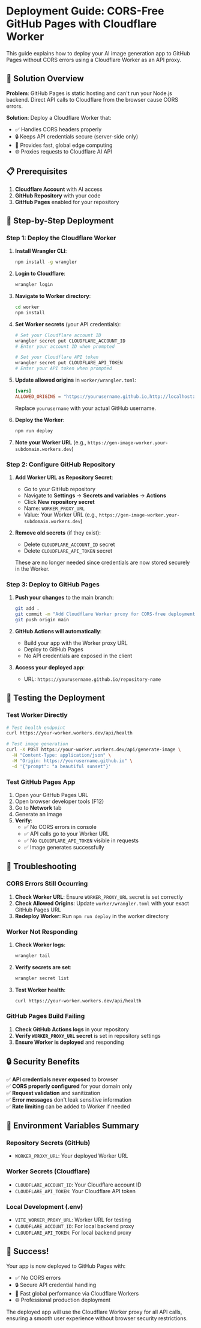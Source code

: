 # Deployment Guide: CORS-Free GitHub Pages with Cloudflare Worker

This guide explains how to deploy your AI image generation app to GitHub Pages without CORS errors using a Cloudflare Worker as an API proxy.

## 🎯 Solution Overview

**Problem**: GitHub Pages is static hosting and can't run your Node.js backend. Direct API calls to Cloudflare from the browser cause CORS errors.

**Solution**: Deploy a Cloudflare Worker that:
- ✅ Handles CORS headers properly
- 🔒 Keeps API credentials secure (server-side only)
- 🚀 Provides fast, global edge computing
- 🌐 Proxies requests to Cloudflare AI API

## 📋 Prerequisites

1. **Cloudflare Account** with AI access
2. **GitHub Repository** with your code
3. **GitHub Pages** enabled for your repository

## 🚀 Step-by-Step Deployment

### Step 1: Deploy the Cloudflare Worker

1. **Install Wrangler CLI**:
   ```bash
   npm install -g wrangler
   ```

2. **Login to Cloudflare**:
   ```bash
   wrangler login
   ```

3. **Navigate to Worker directory**:
   ```bash
   cd worker
   npm install
   ```

4. **Set Worker secrets** (your API credentials):
   ```bash
   # Set your Cloudflare account ID
   wrangler secret put CLOUDFLARE_ACCOUNT_ID
   # Enter your account ID when prompted

   # Set your Cloudflare API token
   wrangler secret put CLOUDFLARE_API_TOKEN
   # Enter your API token when prompted
   ```

5. **Update allowed origins** in `worker/wrangler.toml`:
   ```toml
   [vars]
   ALLOWED_ORIGINS = "https://yourusername.github.io,http://localhost:5173"
   ```
   Replace `yourusername` with your actual GitHub username.

6. **Deploy the Worker**:
   ```bash
   npm run deploy
   ```

7. **Note your Worker URL** (e.g., `https://gen-image-worker.your-subdomain.workers.dev`)

### Step 2: Configure GitHub Repository

1. **Add Worker URL as Repository Secret**:
   - Go to your GitHub repository
   - Navigate to **Settings** → **Secrets and variables** → **Actions**
   - Click **New repository secret**
   - Name: `WORKER_PROXY_URL`
   - Value: Your Worker URL (e.g., `https://gen-image-worker.your-subdomain.workers.dev`)

2. **Remove old secrets** (if they exist):
   - Delete `CLOUDFLARE_ACCOUNT_ID` secret
   - Delete `CLOUDFLARE_API_TOKEN` secret
   
   These are no longer needed since credentials are now stored securely in the Worker.

### Step 3: Deploy to GitHub Pages

1. **Push your changes** to the main branch:
   ```bash
   git add .
   git commit -m "Add Cloudflare Worker proxy for CORS-free deployment"
   git push origin main
   ```

2. **GitHub Actions will automatically**:
   - Build your app with the Worker proxy URL
   - Deploy to GitHub Pages
   - No API credentials are exposed in the client

3. **Access your deployed app**:
   - URL: `https://yourusername.github.io/repository-name`

## 🧪 Testing the Deployment

### Test Worker Directly

```bash
# Test health endpoint
curl https://your-worker.workers.dev/api/health

# Test image generation
curl -X POST https://your-worker.workers.dev/api/generate-image \
  -H "Content-Type: application/json" \
  -H "Origin: https://yourusername.github.io" \
  -d '{"prompt": "a beautiful sunset"}'
```

### Test GitHub Pages App

1. Open your GitHub Pages URL
2. Open browser developer tools (F12)
3. Go to **Network** tab
4. Generate an image
5. **Verify**:
   - ✅ No CORS errors in console
   - ✅ API calls go to your Worker URL
   - ✅ No `CLOUDFLARE_API_TOKEN` visible in requests
   - ✅ Image generates successfully

## 🔧 Troubleshooting

### CORS Errors Still Occurring

1. **Check Worker URL**: Ensure `WORKER_PROXY_URL` secret is set correctly
2. **Check Allowed Origins**: Update `worker/wrangler.toml` with your exact GitHub Pages URL
3. **Redeploy Worker**: Run `npm run deploy` in the worker directory

### Worker Not Responding

1. **Check Worker logs**:
   ```bash
   wrangler tail
   ```

2. **Verify secrets are set**:
   ```bash
   wrangler secret list
   ```

3. **Test Worker health**:
   ```bash
   curl https://your-worker.workers.dev/api/health
   ```

### GitHub Pages Build Failing

1. **Check GitHub Actions logs** in your repository
2. **Verify `WORKER_PROXY_URL` secret** is set in repository settings
3. **Ensure Worker is deployed** and responding

## 🔒 Security Benefits

✅ **API credentials never exposed** to browser  
✅ **CORS properly configured** for your domain only  
✅ **Request validation** and sanitization  
✅ **Error messages** don't leak sensitive information  
✅ **Rate limiting** can be added to Worker if needed  

## 📝 Environment Variables Summary

### Repository Secrets (GitHub)
- `WORKER_PROXY_URL`: Your deployed Worker URL

### Worker Secrets (Cloudflare)
- `CLOUDFLARE_ACCOUNT_ID`: Your Cloudflare account ID
- `CLOUDFLARE_API_TOKEN`: Your Cloudflare API token

### Local Development (.env)
- `VITE_WORKER_PROXY_URL`: Worker URL for testing
- `CLOUDFLARE_ACCOUNT_ID`: For local backend proxy
- `CLOUDFLARE_API_TOKEN`: For local backend proxy

## 🎉 Success!

Your app is now deployed to GitHub Pages with:
- ✅ No CORS errors
- 🔒 Secure API credential handling
- 🚀 Fast global performance via Cloudflare Workers
- 🌐 Professional production deployment

The deployed app will use the Cloudflare Worker proxy for all API calls, ensuring a smooth user experience without browser security restrictions.
